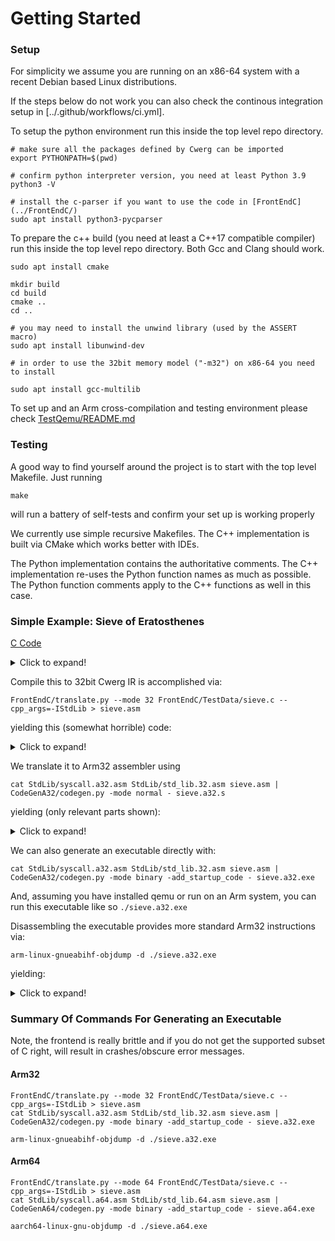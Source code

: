 # Getting Started

### Setup

For simplicity we assume you are running on an x86-64 system with a recent Debian
based Linux distributions.

If the steps below do not work you can also check the continous integration setup
in [../.github/workflows/ci.yml].

To setup the python environment run this inside the
top level repo directory.
```
# make sure all the packages defined by Cwerg can be imported
export PYTHONPATH=$(pwd)

# confirm python interpreter version, you need at least Python 3.9
python3 -V

# install the c-parser if you want to use the code in [FrontEndC](../FrontEndC/)
sudo apt install python3-pycparser
```

To prepare the c++ build (you need at least a C++17 compatible compiler) run this
inside the top level repo directory. Both Gcc and Clang should work.

```
sudo apt install cmake

mkdir build
cd build
cmake ..
cd ..

# you may need to install the unwind library (used by the ASSERT macro)
sudo apt install libunwind-dev

# in order to use the 32bit memory model ("-m32") on x86-64 you need to install

sudo apt install gcc-multilib
```

To set up and an Arm cross-compilation and testing environment please check
[TestQemu/README.md](../TestQemu/README.md)

### Testing

A good way to find yourself around the project is to start with
the top level Makefile. Just running
```
make
```
will run a battery of self-tests and confirm your set up is working properly

We currently use simple recursive Makefiles. The C++ implementation
is built via CMake which works better with IDEs.

The Python implementation contains the authoritative comments.
The C++ implementation re-uses the Python function names as much as possible.
The Python function comments apply to the C++ functions as well in this case.


### Simple Example: Sieve of Eratosthenes

[C Code](../FrontEndC/TestData/sieve.c)
<details>
<summary>Click to expand!</summary>

```
#include "std_lib.h"   // needed because printf may be rewritten to call helpers defined here


int printf( const char *restrict format, ... );

// computes number of primes between [3 - SIZE]
#define SIZE 1000000

char is_prime[SIZE];

unsigned sieve (unsigned repeats) {
  unsigned num_primes;

  for (unsigned n = 0; n < repeats; n++) {
    num_primes = 0;
    for (unsigned i = 0; i < SIZE; i++) is_prime[i] = 1;
    for (unsigned i = 0; i < SIZE; i++)
      if (is_prime[i]) {
        unsigned prime = i + i + 3;
        for (unsigned k = i + prime; k < SIZE; k += prime) is_prime[k] = 0;
        num_primes++;
      }
  }
  return num_primes;
}


int main() {
  if (sieve(1U) != 148932) abort();
  return 0;
}
```
</details>

Compile this to 32bit Cwerg IR is accomplished via:
```
FrontEndC/translate.py --mode 32 FrontEndC/TestData/sieve.c --cpp_args=-IStdLib > sieve.asm
```
yielding this (somewhat horrible) code:

<details>
  <summary>Click to expand!</summary>

```
.mem is_prime 1 RW
.data 1000000 [0]


.fun sieve NORMAL [U32] = [U32]
.reg U32 [%out]

.bbl %start
  poparg repeats:U32
  .reg U32 [num_primes]
  .reg U32 [n]
  mov n = 0
  bra for_4_cond

.bbl for_4
  mov num_primes = 0
  .reg U32 [i]
  mov i = 0
  bra for_1_cond

.bbl for_1
  lea %A32_1:A32 = is_prime
  lea %A32_2:A32 = %A32_1 i
  mov %S8_3:S8 = 1
  st %A32_2 0 = %S8_3

.bbl for_1_next
  add %U32_4:U32 = i 1
  mov i = %U32_4

.bbl for_1_cond
  blt i 1000000 for_1
  bra for_1_exit

.bbl for_1_exit
  .reg U32 [__local_10_i]
  mov __local_10_i = 0
  bra for_3_cond

.bbl for_3
  lea %A32_5:A32 = is_prime
  lea %A32_6:A32 = %A32_5 __local_10_i
  ld %S8_7:S8 = %A32_6 0
  conv %S32_8:S32 = %S8_7
  bne %S32_8 0 if_7_true
  bra for_3_next

.bbl if_7_true
  .reg U32 [prime]
  add %U32_9:U32 = __local_10_i __local_10_i
  add %U32_10:U32 = %U32_9 3
  mov prime = %U32_10
  .reg U32 [k]
  add %U32_11:U32 = __local_10_i prime
  mov k = %U32_11
  bra for_2_cond

.bbl for_2
  lea %A32_12:A32 = is_prime
  lea %A32_13:A32 = %A32_12 k
  mov %S8_14:S8 = 0
  st %A32_13 0 = %S8_14

.bbl for_2_next
  add %U32_15:U32 = k prime
  mov k = %U32_15

.bbl for_2_cond
  blt k 1000000 for_2
  bra for_2_exit

.bbl for_2_exit
  add %U32_16:U32 = num_primes 1
  mov num_primes = %U32_16

.bbl for_3_next
  add %U32_17:U32 = __local_10_i 1
  mov __local_10_i = %U32_17

.bbl for_3_cond
  blt __local_10_i 1000000 for_3
  bra for_4_next

.bbl for_4_next
  add %U32_18:U32 = n 1
  mov n = %U32_18

.bbl for_4_cond
  blt n repeats for_4
  bra for_4_exit

.bbl for_4_exit
  mov %out = num_primes
  pusharg %out
  ret


.fun main NORMAL [S32] = []
.reg S32 [%out]

.bbl %start
  mov %U32_2:U32 = 1
  pusharg %U32_2
  bsr sieve
  poparg %U32_1:U32
  bne %U32_1 148932 if_1_true
  bra if_1_end

.bbl if_1_true
  bsr abort

.bbl if_1_end
  mov %out = 0
  pusharg %out
  ret
```
</details>

We translate it to Arm32 assembler using
```
cat StdLib/syscall.a32.asm StdLib/std_lib.32.asm sieve.asm | CodeGenA32/codegen.py -mode normal - sieve.a32.s
```
 yielding (only relevant parts shown):

<details>
  <summary>Click to expand!</summary>

```
.mem is_prime 1 data
    .data 1000000 "\x00"
.endmem

...

.fun sieve 16
    stmdb_update al sp reglist:0x4040
    sub_imm al sp sp 8
.bbl %start 4
    mov_regimm al r6 r0 lsl 0
    mov_imm al ip 0
    b al expr:jump24:for_4_cond
.bbl for_4 4
    mov_imm al lr 0
    mov_imm al r4 0
    b al expr:jump24:for_1_cond
.bbl for_1 4
    movw al r0 expr:movw_abs_nc:is_prime
    movt al r0 expr:movt_abs:is_prime
    mov_imm al r1 1
    strb_reg_add al r0 r4 lsl 0 r1
.bbl for_1_next 4
    add_imm al r0 r4 1
    mov_regimm al r4 r0 lsl 0
.bbl for_1_cond 4
    movw al r0 16960
    movt al r0 15
    cmp_regimm al r4 r0 lsl 0
    b cc expr:jump24:for_1
.bbl for_1_exit 4
    mov_imm al r3 0
    b al expr:jump24:for_3_cond
.bbl for_3 4
    movw al r0 expr:movw_abs_nc:is_prime
    movt al r0 expr:movt_abs:is_prime
    ldrsb_reg_add al r0 r0 r3
    sxtb al r0 r0 0
    mov_regimm al r0 r0 lsl 0
    cmp_imm al r0 0
    b eq expr:jump24:for_3_next
.bbl if_7_true 4
    add_regimm al r0 r3 r3 lsl 0
    add_imm al r2 r0 3
    add_regimm al r0 r3 r2 lsl 0
    mov_regimm al r5 r0 lsl 0
    b al expr:jump24:for_2_cond
.bbl for_2 4
    movw al r0 expr:movw_abs_nc:is_prime
    movt al r0 expr:movt_abs:is_prime
    mov_imm al r1 0
    strb_reg_add al r0 r5 lsl 0 r1
.bbl for_2_next 4
    add_regimm al r0 r5 r2 lsl 0
    mov_regimm al r5 r0 lsl 0
.bbl for_2_cond 4
    movw al r0 16960
    movt al r0 15
    cmp_regimm al r5 r0 lsl 0
    b cc expr:jump24:for_2
.bbl for_2_exit 4
    add_imm al r0 lr 1
    mov_regimm al lr r0 lsl 0
.bbl for_3_next 4
    add_imm al r0 r3 1
    mov_regimm al r3 r0 lsl 0
.bbl for_3_cond 4
    movw al r0 16960
    movt al r0 15
    cmp_regimm al r3 r0 lsl 0
    b cc expr:jump24:for_3
.bbl for_4_next 4
    add_imm al r0 ip 1
    mov_regimm al ip r0 lsl 0
.bbl for_4_cond 4
    cmp_regimm al ip r6 lsl 0
    b cc expr:jump24:for_4
.bbl for_4_exit 4
    mov_regimm al r0 lr lsl 0
    add_imm al sp sp 8
    ldmia_update al reglist:0x8040 sp
.endfun
# sig: IN: [] -> OUT: [S32]  stk_size:0
.fun main 16
    stmdb_update al sp reglist:0x4000
    sub_imm al sp sp 12
.bbl %start 4
    mov_imm al r0 1
    bl al expr:call:sieve
    movw al r1 17860
    movt al r1 2
    cmp_regimm al r0 r1 lsl 0
    b eq expr:jump24:if_1_end
.bbl if_1_true 4
    bl al expr:call:abort
.bbl if_1_end 4
    mov_imm al r0 0
    add_imm al sp sp 12
    ldmia_update al reglist:0x8000 sp
.endfun
```
</details>

We can also generate an executable directly with:

```
cat StdLib/syscall.a32.asm StdLib/std_lib.32.asm sieve.asm | CodeGenA32/codegen.py -mode binary -add_startup_code - sieve.a32.exe
```

And, assuming you have installed qemu or run on an Arm system, you can run this executable like so
`./sieve.a32.exe`

Disassembling the executable provides more standard Arm32 instructions via:
```
arm-linux-gnueabihf-objdump -d ./sieve.a32.exe
```
yielding:
<details>
  <summary>Click to expand!</summary>

```
  000206f0 <sieve>:
   206f0:	e92d4040 	push	{r6, lr}
   206f4:	e24dd008 	sub	sp, sp, #8

000206f8 <%start>:
   206f8:	e1a06000 	mov	r6, r0
   206fc:	e3a0c000 	mov	ip, #0
   20700:	ea00002e 	b	207c0 <for_4_cond>

00020704 <for_4>:
   20704:	e3a0e000 	mov	lr, #0
   20708:	e3a04000 	mov	r4, #0
   2070c:	ea000005 	b	20728 <for_1_cond>

00020710 <for_1>:
   20710:	e3000838 	movw	r0, #2104	; 0x838
   20714:	e3400003 	movt	r0, #3
   20718:	e3a01001 	mov	r1, #1
   2071c:	e7c01004 	strb	r1, [r0, r4]

00020720 <for_1_next>:
   20720:	e2840001 	add	r0, r4, #1
   20724:	e1a04000 	mov	r4, r0

00020728 <for_1_cond>:
   20728:	e3040240 	movw	r0, #16960	; 0x4240
   2072c:	e340000f 	movt	r0, #15
   20730:	e1540000 	cmp	r4, r0
   20734:	3afffff5 	bcc	20710 <for_1>

00020738 <for_1_exit>:
   20738:	e3a03000 	mov	r3, #0
   2073c:	ea000019 	b	207a8 <for_3_cond>

00020740 <for_3>:
   20740:	e3000838 	movw	r0, #2104	; 0x838
   20744:	e3400003 	movt	r0, #3
   20748:	e19000d3 	ldrsb	r0, [r0, r3]
   2074c:	e6af0070 	sxtb	r0, r0
   20750:	e1a00000 	nop			; (mov r0, r0)
   20754:	e3500000 	cmp	r0, #0
   20758:	0a000010 	beq	207a0 <for_3_next>

0002075c <if_7_true>:
   2075c:	e0830003 	add	r0, r3, r3
   20760:	e2802003 	add	r2, r0, #3
   20764:	e0830002 	add	r0, r3, r2
   20768:	e1a05000 	mov	r5, r0
   2076c:	ea000005 	b	20788 <for_2_cond>

00020770 <for_2>:
   20770:	e3000838 	movw	r0, #2104	; 0x838
   20774:	e3400003 	movt	r0, #3
   20778:	e3a01000 	mov	r1, #0
   2077c:	e7c01005 	strb	r1, [r0, r5]

00020780 <for_2_next>:
   20780:	e0850002 	add	r0, r5, r2
   20784:	e1a05000 	mov	r5, r0

00020788 <for_2_cond>:
   20788:	e3040240 	movw	r0, #16960	; 0x4240
   2078c:	e340000f 	movt	r0, #15
   20790:	e1550000 	cmp	r5, r0
   20794:	3afffff5 	bcc	20770 <for_2>

00020798 <for_2_exit>:
   20798:	e28e0001 	add	r0, lr, #1
   2079c:	e1a0e000 	mov	lr, r0

000207a0 <for_3_next>:
   207a0:	e2830001 	add	r0, r3, #1
   207a4:	e1a03000 	mov	r3, r0

000207a8 <for_3_cond>:
   207a8:	e3040240 	movw	r0, #16960	; 0x4240
   207ac:	e340000f 	movt	r0, #15
   207b0:	e1530000 	cmp	r3, r0
   207b4:	3affffe1 	bcc	20740 <for_3>

000207b8 <for_4_next>:
   207b8:	e28c0001 	add	r0, ip, #1
   207bc:	e1a0c000 	mov	ip, r0

000207c0 <for_4_cond>:
   207c0:	e15c0006 	cmp	ip, r6
   207c4:	3affffce 	bcc	20704 <for_4>

000207c8 <for_4_exit>:
   207c8:	e1a0000e 	mov	r0, lr
   207cc:	e28dd008 	add	sp, sp, #8
   207d0:	e8bd8040 	pop	{r6, pc}
   207d4:	e320f000 	nop	{0}
   207d8:	e320f000 	nop	{0}
   207dc:	e320f000 	nop	{0}

000207e0 <main>:
   207e0:	e92d4000 	stmfd	sp!, {lr}
   207e4:	e24dd00c 	sub	sp, sp, #12

000207e8 <%start>:
   207e8:	e3a00001 	mov	r0, #1
   207ec:	ebffffbf 	bl	206f0 <sieve>
   207f0:	e30415c4 	movw	r1, #17860	; 0x45c4
   207f4:	e3401002 	movt	r1, #2
   207f8:	e1500001 	cmp	r0, r1
   207fc:	0a000000 	beq	20804 <if_1_end>

00020800 <if_1_true>:
   20800:	ebffff6a 	bl	205b0 <abort>

00020804 <if_1_end>:
   20804:	e3a00000 	mov	r0, #0
   20808:	e28dd00c 	add	sp, sp, #12
   2080c:	e8bd8000 	ldmfd	sp!, {pc}

00020810 <_start>:
   20810:	e59d0000 	ldr	r0, [sp]
   20814:	e28d1004 	add	r1, sp, #4
   20818:	ebfffff0 	bl	207e0 <main>
   2081c:	e3007001 	movw	r7, #1
   20820:	ef000000 	svc	0x00000000
   20824:	e7f000f0 	udf	#0
```
</details>

### Summary Of Commands For Generating an Executable

Note, the frontend is really brittle and if you do not get the supported subset of C
right, will result in crashes/obscure error messages.

#### Arm32

```
FrontEndC/translate.py --mode 32 FrontEndC/TestData/sieve.c --cpp_args=-IStdLib > sieve.asm
cat StdLib/syscall.a32.asm StdLib/std_lib.32.asm sieve.asm | CodeGenA32/codegen.py -mode binary -add_startup_code - sieve.a32.exe

arm-linux-gnueabihf-objdump -d ./sieve.a32.exe
```

#### Arm64

```
FrontEndC/translate.py --mode 64 FrontEndC/TestData/sieve.c --cpp_args=-IStdLib > sieve.asm
cat StdLib/syscall.a64.asm StdLib/std_lib.64.asm sieve.asm | CodeGenA64/codegen.py -mode binary -add_startup_code - sieve.a64.exe

aarch64-linux-gnu-objdump -d ./sieve.a64.exe
```
